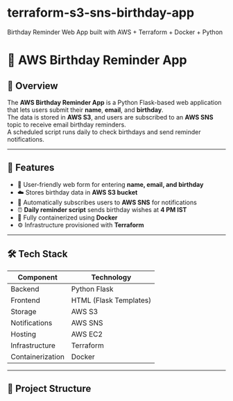 # terraform-s3-sns-birthday-app
Birthday Reminder Web App built with AWS + Terraform + Docker + Python

# 🎂 AWS Birthday Reminder App

## 📌 Overview
The **AWS Birthday Reminder App** is a Python Flask-based web application that lets users submit their **name**, **email**, and **birthday**.  
The data is stored in **AWS S3**, and users are subscribed to an **AWS SNS** topic to receive email birthday reminders.  
A scheduled script runs daily to check birthdays and send reminder notifications.

---

## 🚀 Features
- 📝 User-friendly web form for entering **name, email, and birthday**
- ☁️ Stores birthday data in **AWS S3 bucket**
- 📩 Automatically subscribes users to **AWS SNS** for notifications
- ⏰ **Daily reminder script** sends birthday wishes at **4 PM IST**
- 🐳 Fully containerized using **Docker**
- ⚙️ Infrastructure provisioned with **Terraform**

---

## 🛠 Tech Stack
| Component       | Technology |
|-----------------|------------|
| Backend         | Python Flask |
| Frontend        | HTML (Flask Templates) |
| Storage         | AWS S3 |
| Notifications   | AWS SNS |
| Hosting         | AWS EC2 |
| Infrastructure  | Terraform |
| Containerization| Docker |

---

## 📂 Project Structure

